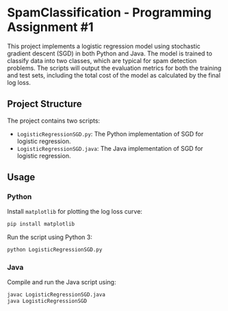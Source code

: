 # SpamClassification - Programming Assignment #1

This project implements a logistic regression model using stochastic gradient descent (SGD) in both Python and Java. The model is trained to classify data into two classes, which are typical for spam detection problems. The scripts will output the evaluation metrics for both the training and test sets, including the total cost of the model as calculated by the final log loss.

## Project Structure

The project contains two scripts:
- `LogisticRegressionSGD.py`: The Python implementation of SGD for logistic regression.
- `LogisticRegressionSGD.java`: The Java implementation of SGD for logistic regression.

## Usage

### Python

Install `matplotlib` for plotting the log loss curve:

```bash
pip install matplotlib
```

Run the script using Python 3:

```bash
python LogisticRegressionSGD.py
```

### Java

Compile and run the Java script using:

```bash
javac LogisticRegressionSGD.java
java LogisticRegressionSGD
```